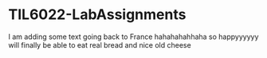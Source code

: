 # TIL6022-LabAssignments
I am adding some text
going back to France hahahahahhaha
so happyyyyyy
will finally be able to eat real bread and nice old cheese 
